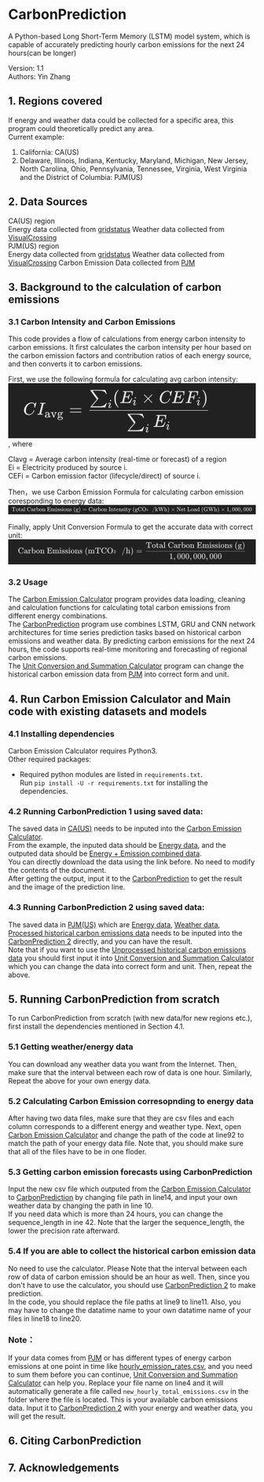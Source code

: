 # CarbonPrediction
A Python-based Long Short-Term Memory (LSTM) model system, which is capable of accurately predicting hourly carbon emissions for the next 24 hours(can be longer)

Version: 1.1  
Authors: Yin Zhang

## 1. Regions covered  
If energy and weather data could be collected for a specific area, this program could theoretically predict any area.   
Current example:  
1. California: CA(US)   
2. Delaware, Illinois, Indiana, Kentucky, Maryland, Michigan, New Jersey, North Carolina, Ohio, Pennsylvania, Tennessee, Virginia, West Virginia and the District of Columbia: PJM(US)

## 2. Data Sources
CA(US) region  
 Energy data collected from [gridstatus](https://www.gridstatus.io/graph/fuel-mix?iso=caiso&date=2024-07-15to2024-07-29](https://www.gridstatus.io/graph/fuel-mix?iso=caiso&date=2024-07-15to2024-07-29)) Weather data collected from [VisualCrossing](https://www.visualcrossing.com/weather/weather-data-services)   
PJM(US) region  
 Energy data collected from [gridstatus](https://www.gridstatus.io/graph/fuel-mix?iso=pjm&date=2023-10-31to2024-10-31) Weather data collected from [VisualCrossing](https://www.visualcrossing.com/weather/weather-data-services/new%20york/metric/2023-11-01/2024-10-31) Carbon Emission Data collected from [PJM](https://dataminer2.pjm.com/feed/hourly_emission_rates.)
 
## 3. Background to the calculation of carbon emissions
### 3.1 Carbon Intensity and Carbon Emissions  
This code provides a flow of calculations from energy carbon intensity to carbon emissions. It first calculates the carbon intensity per hour based on the carbon emission factors and contribution ratios of each energy source, and then converts it to carbon emissions.

First, we use the following formula for calculating avg carbon intensity:
![Carbon Intensity Formula](image/Carbon%20Intensity%20Formula.png)
 , where

CIavg = Average carbon intensity (real-time or forecast) of a region  
Ei = Electricity produced by source i.  
CEFi = Carbon emission factor (lifecycle/direct) of source i.

Then，we use Carbon Emission Formula for calculating carbon emission coresponding to energy data:
![Carbon Emission Formula](image/Carbon%20Emission%20Formula.png)  

Finally, apply Unit Conversion Formula to get the accurate data with correct unit:
![Unit Conversion Formula](image/Unit%20Conversion%20Formula.png)  


### 3.2 Usage  
The [Carbon Emission Calculator](src/Carbon_Emission_Calculator_2.py) program provides data loading, cleaning and calculation functions for calculating total carbon emissions from different energy combinations.  
The [CarbonPrediction](src/CarbonPrediction%201.py) program use combines LSTM, GRU and CNN network architectures for time series prediction tasks based on historical carbon emissions and weather data. By predicting carbon emissions for the next 24 hours, the code supports real-time monitoring and forecasting of regional carbon emissions.  
The [Unit Conversion and Summation Calculator](src/Unit%20Conversion%20and%20Summation%20Calculator.py) program can change the historical carbon emission data from [PJM](https://dataminer2.pjm.com/feed/hourly_emission_rates.) into correct form and unit.

## 4. Run Carbon Emission Calculator and Main code with existing datasets and models
### 4.1 Installing dependencies

Carbon Emission Calculator requires Python3.  
Other required packages:

- Required python modules are listed in `requirements.txt`.  
  Run `pip install -U -r requirements.txt` for installing the dependencies.

### 4.2 Running CarbonPrediction 1 using saved data:
The saved data in [CA(US)](data/CA(US)) needs to be inputed into the [Carbon Emission Calculator](src/Carbon_Emission_Calculator_2.py).  
From the example, the inputed data should be [Energy data](data/CAISO%205%20minute%20standardized%20data_2024-07-15T00_00_00-07_00_2024-07-29T23_59_59.999000-07_00.csv), and the outputed data should be [Energy + Emission combined data](data/combined_energy_data_with_emission_2.csv).  
You can directly download the data using the link before. No need to modify the contents of the document.  
After getting the output, input it to the [CarbonPrediction](src/CarbonPrediction%201.py) to get the result and the image of the prediction line.

### 4.3 Running CarbonPrediction 2 using saved data:  
The saved data in [PJM(US)](data/PJM(US)) which are [Energy data](data/PJM(US)/PJM%205%20minute%20standardized%20data_2024-09-30T00_00_00-04_00_2024-10-30T23_59_59.999000-04_00.csv), [Weather data](data/PJM(US)/new%20york%202024-09-30%20to%202024-10-30.csv), [Processed historical carbon emissions data](data/PJM(US)/new_hourly_total_emissions.csv) needs to be inputed into the [CarbonPrediction 2](src/CarbonPrediction%202.py) directly, and you can have the result.  
Note that if you want to use the [Unprocessed historical carbon emissions data](data/PJM(US)/hourly_emission_rates.csv) you should first input it into [Unit Conversion and Summation Calculator](src/Unit%20Conversion%20and%20Summation%20Calculator.py) which you can change the data into correct form and unit. Then, repeat the above.

## 5. Running CarbonPrediction from scratch
To run CarbonPrediction from scratch (with new data/for new regions etc.), first install the dependencies mentioned in Section 4.1.  
### 5.1 Getting weather/energy data     
You can download any weather data you want from the Internet. Then, make sure that the interval between each row of data is one hour. Similarly, Repeat the above for your own energy data. 
### 5.2 Calculating Carbon Emission corresopnding to energy data    
After having two data files, make sure that they are csv files and each column corresponds to a different energy and weather type. Next, open [Carbon Emission Calculator](src/Carbon_Emission_Calculator_2.py) and change the path of the code at line92 to match the path of your energy data file. Note that, you should make sure that all of the files have to be in one floder. 
### 5.3 Getting carbon emission forecasts using CarbonPrediction  
Input the new csv file which outputed from the [Carbon Emission Calculator](src/Carbon_Emission_Calculator_2.py) to [CarbonPrediction](src/CarbonPrediction%201.py) by changing file path in line14, and input your own weather data by changing the path in line 10.  
If you need data which is more than 24 hours, you can change the sequence_length in ine 42. Note that the larger the sequence_length, the lower the precision rate afterward.  
### 5.4 If you are able to collect the historical carbon emission data  
No need to use the calculator. Please Note that the interval between each row of data of carbon emission should be an hour as well. Then, since you don't have to use the calculator, you should use [CarbonPrediction 2](src/CarbonPrediction%202.py) to make prediction.  
In the code, you should replace the file paths at line9 to line11. Also, you may have to change the datatime name to your own datatime name of your files in line18 to line20. 
### Note：  
If your data comes from [PJM](https://dataminer2.pjm.com/feed/hourly_emission_rates.) or has different types of energy carbon emissions at one point in time like [hourly_emission_rates.csv](data/PJM(US)/hourly_emission_rates.csv), and you need to sum them before you can continue, [Unit Conversion and Summation Calculator](src/Unit%20Conversion%20and%20Summation%20Calculator.py) can help you. Replace your file name on line4 and it will automatically generate a file called `new_hourly_total_emissions.csv` in the folder where the file is located. This is your available carbon emissions data. Input it to [CarbonPrediction 2](src/CarbonPrediction%202.py) with your energy and weather data, you will get the result.

## 6. Citing CarbonPrediction
## 7. Acknowledgements





